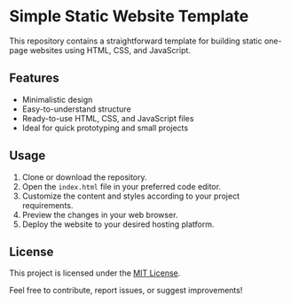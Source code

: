 # Simple Static Website Template

This repository contains a straightforward template for building static one-page websites using HTML, CSS, and JavaScript.

## Features

- Minimalistic design
- Easy-to-understand structure
- Ready-to-use HTML, CSS, and JavaScript files
- Ideal for quick prototyping and small projects

## Usage

1. Clone or download the repository.
2. Open the `index.html` file in your preferred code editor.
3. Customize the content and styles according to your project requirements.
4. Preview the changes in your web browser.
5. Deploy the website to your desired hosting platform.

## License

This project is licensed under the [MIT License](LICENSE).

Feel free to contribute, report issues, or suggest improvements!

